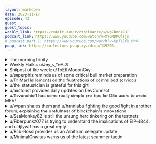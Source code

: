 ```yaml
---
layout: markdown
date: 2023-11-17
episode: 43
guest: 
guest_topic: 
weekly_link: https://reddit.com/r/ethfinance/s/wgEbmnx5HT
podcast_link: https://www.youtube.com/watch?v=XYGMDMUfsjs
# podcast part 1: https://www.youtube.com/watch?v=KpTbJfX_Mn4
poap_link: https://collectors.poap.xyz/drop/159203
---
```



<details markdown=1>
<summary>The morning trinity</summary>
[View on Reddit →](https://reddit.com/r/ethfinance/comments/17x8g4p/comment/k9lxj9s/)

[u/the-A-word](https://reddit.com/u/the-A-word)

> Ethereum

[u/696_eth](https://reddit.com/u/696_eth)

> 0.054

[u/Zeebrasurfer](https://reddit.com/u/Zeebrasurfer)

> 1968

</details>
<details markdown=1>
<summary>Weekly Haiku: u/Jey_s_TeArS</summary>
[View on Reddit →](https://reddit.com/r/ethfinance/comments/17tdxnc/daily_general_discussion_november_12_2023/k8z66qi/)

*Shorting looked so wise,*

*Yet it turned out otherwise,*

*Ether still on the rise.*

</details>
<details markdown=1>
<summary>Shitpost of the week: u/ToEthMooonGuy</summary>
[View on Reddit →](https://reddit.com/r/ethfinance/comments/17r6fn6/daily_general_discussion_november_9_2023/k8lnnp3/)

#To ETH Mooon!!! ┗(°0°)┛

</details>
<details markdown=1>
<summary>u/superphiz reminds us of some critical bull market preparation</summary>
[View on Reddit →](https://reddit.com/r/ethfinance/comments/17r6fn6/daily_general_discussion_november_9_2023/k8kupbo/)

You need to have a written plan about when you will take profits.

Print it out, sign it, and hang it on your wall as a reminder.

This is fun, but no one can predict what tomorrow might look like.

Most of all, don't fall into the trap of people who would convince you to have diamond hands. They want you to be exit liquidity.

</details>
<details markdown=1>
<summary>u/PhiMarHal laments on the frustrations of centralised services</summary>
[View on Reddit →](https://reddit.com/r/ethfinance/comments/17r6fn6/daily_general_discussion_november_9_2023/k8j84r6/)

Every now and then, I forget how stressful centralization is. Mostly thanks to avoidance. With forgetfulness comes confidence, so I try again, and I'm quickly reminded of the cons.

I wanted to use Coinbase to hop from a rollup to another without paying bridge fees. Now they're holding my outbound transaction hostage, with an enigmatic Pending. Contacting support nets me people escalating my problem to a "specialist team", which is meant to email me but apparently not in a rush to do so.

What's going on? Who knows. Complete black box. I suppose so are thirdparty bridges, in a sense... Yet I find the experience distinctively different. The dynamic changes when you use a protocol with a Discord channel where developers and knowledgeable users will interact with you. There's more visibility into their processes than with a corporate company presenting you with an interface where nothing suggests the exact nature of the problem, and support is outsourced to a call center where employees might do their best but simply aren't equipped to deal with the matter or deviate from a script.

I suppose that will be my booster shot against sending meaningful sums to a CEX, even as transit.

EDIT: followup, the transfer went through a few hours later. Whew!

</details>
<details markdown=1>
<summary>u/the_statustician is grateful for this gift</summary>
[View on Reddit →](https://reddit.com/r/ethfinance/comments/17rxlo5/daily_general_discussion_november_10_2023/k8mhisi/)

We are here, we are few but confident. This is crypto and it's epic. This is generational craziness that is a unique opportunity.

We should be grateful for this gift. 

It marches on even as Powell attempts to tighten and restrain.

It's astonishing to watch, I am happy to be here. I missed buying many lows, I missed selling many highs. But my god the thesis is the same as before and don't forget it...it is written in stone and it will not change for many many eras. It is beautiful and simple.

*Insofar as the disintermediation of a middleman will return value to a party and counterparty, then the market* ***demands*** *that such innovation take place to improve efficiency.*

That is why we are here. There will be many scams along the way, there will be lots of trial and error, there will be SBFs and Hoskinson's. But we are here to rush gold in a gold rush for digital gold that will upend the traditional social and economic order.

Enjoy the ride, the big boys are coming.

</details>
<details markdown=1>
<summary>u/austonst provides daily updates on DevConnect</summary>
[View on Reddit →](https://reddit.com/r/ethfinance/comments/17rxlo5/daily_general_discussion_november_10_2023/k8ow1tz/)

**Devconnect Day 1**

Greetings from Istanbul! I'm at Staking Summit to start off my week (and change) of Devconnect fun times. I'm not going to give as detailed a daily summary as I've done for ETHDenver, but hope to give a little insight into what's happening.

Devconnect is a collection of independent events organized in the same week and in the same city. There's going to be a general coworking space opening up on Monday and available through the week, but most actual events are only 1-2 days long. Staking Summit is getting started a little "early", but seems to have gotten decent attendance.

Staking Summit has one stage with a series of talks and panels, a breakout area for occasional workshops, a lot of room for projects to set up booths, and a pretty nice spread of snacks. The event is advertised as being about PoS and staking in general, not just about ETH. I get the impression that some attendees are interested in staking as a financial vehicle, just as a place you can put capital to earn yield without caring too much about what it means. But not too much of that. Saw a lot of familiar faces already, met new folks too.

Most talks were kinda simple. A few things of note:

* A panel of investors talked about what they're looking for when investing in a staking company; a few of their comments: Any good idea can be copied, looking for ability to attract liquidity. Value of staking is ultimately supported by the crypto ecosystem behind the asset, looking for companies aligned with that. DVT and restaking provide additional investor optionality, but for restaking have to consider how much additional leverage they're building into the system. Institutions are still talking about Bitcoin, hopefully there's a growing awareness of ETH as an asset, and later the full range of staking offerings.
* Michael Hua, researcher at 1kx, thinks that the LST market will continue to get more competitive, and Lido's dominance may naturally dwindle. 1) Novel infrastructure offerings: Kiln, Stakewise v3, NodeSet, and better DeFi composability. 2) General market forces: Lido is not the best fit for institutions (e.g. KYL/AML) and we could see verticalization from frontends (e.g. wallets and exchanges making their own LSTs). 3) Unique token designs: protocol value accrual, vampire attacks, etc.
* Fisher Yu, Founder and CTO of BabylonChain talked about their system for "staking BTC". They imply that their system allows for trustless deposits, "restaking", and slashing. I don't know much else about it: if it works, if there are major caveats, how you can define slashing conditions on the Bitcoin blockchain, etc.
* Eugene Pshenichny, Protocol Dev at Lido, discussed their plans for the future of Lido. Staking router (for permissionless NOs) and dual governance (to give stETH holders some power) were things I was already pretty familiar with. They're looking to make use of EIPs 4788, 7002, and 7521 as they become available. Actually *not* particularly bullish on restaking. Considering a form of semi-ossification in which Lido contracts could only be modified at the same time as ETH hard forks. Thinking about a way to let validators move their stake between LSTs without having to exit and re-enter (would require an EIP).

(Posted this an hour ago, looks like it got deleted somehow? Taking out the links in hope it gets through the filters this time... EDIT: Yep, this one worked. Reddit hates links to conference webpages apparently.)

---

[Devconnect Day 2](https://reddit.com/r/ethfinance/comments/17so8sk/daily_general_discussion_november_11_2023/k8tu747/)
[Devconnect Day 3](https://reddit.com/r/ethfinance/comments/17tdxnc/daily_general_discussion_november_12_2023/k8yoz5c/)
[Devconnect Day 4](https://reddit.com/r/ethfinance/comments/17u49k4/daily_general_discussion_november_13_2023/k93kfiz/)
[Devconnect Day 5](https://reddit.com/r/ethfinance/comments/17vn3bx/daily_general_discussion_november_15_2023/k9cxvzi/)
[Devconnect Day 6](https://reddit.com/r/ethfinance/comments/17vn3bx/daily_general_discussion_november_15_2023/k9elsp7/)
[Devconnect Day 7](https://reddit.com/r/ethfinance/comments/17wfnq9/daily_general_discussion_november_16_2023/k9k5a79/)

</details>
<details markdown=1>
<summary>u/Revanchist1 has some really simple pro-tips for DEx users to avoid MEV!</summary>
[View on Reddit →](https://reddit.com/r/ethfinance/comments/17so8sk/daily_general_discussion_november_11_2023/k8sisri/)

Here's some cool tips for people who may not know. 

I mainly use the metadex swap by the DeFi llama folks. 

[https://swap.defillama.com/](https://swap.defillama.com/?chain=ethereum&from=0x0000000000000000000000000000000000000000)

Obviously don't click my link and just start using it. It's the right link but practice some safety and look for an official source.

It works by querying multiple DEX aggregators, comparing their quotes and gas costs and allows you to choose the best one.

They charge no fee, so when you make a swap you are getting the exact same result that you'd get from swapping through an aggregator's UI directly.


As for MEVs and sandwich attacks, everyone making trades on chain should be using an MEV blocking rpc.

Find one here:

<https://chainlist.org/?search=Eth>

Not all are MEV blockers. The ones I know at a glance are - Llama, Flashbots, MEVblocker. whichever has the lowest latency for you.

It's easy to quickly change rpcs on desktop and there's no need to get sandwiched by Jared every time you want to trade shitcoins.

</details>
<details markdown=1>
<summary>u/vvpan shares them and u/hanniabu fighting the good fight in another forum, explaining the usefulness of blockchain's innovations</summary>
[View on Reddit →](https://reddit.com/r/ethfinance/comments/17so8sk/daily_general_discussion_november_11_2023/k8tb4oq/)

In a thread about blockchain on Hacker News, a place with high level of blockchain skepticism (/u/hanniabu is there too fighting the good fight), somebody asked me:

>Can you describe to me what the main point of "blockchain technology" is? What is there to innovate in terms of its core function?

I took the challenge to heart and wrote out this little post. I am worried that one cannot be exhaustive enough, but there it is.

\* Transaction throughput

\* Efficiency - allowing small scale players to participate in verification and block production.\* Inter-chain communication - some networks are explicitly designed as connected swarms of chains (Cosmos and polkadot for example) and some are evolving in that direction outside of the protocol level (Ethereum). How one executes transactions that span the networks is an ongoing research topic.

\* Privacy - how to execute transactions in private. How to attest that something is true, say that you have a certain credential, without exposing your account information. Blockchain has been why zero knowledge (and now homo-morphic encryption) cryptography are becoming an active field of research.

\* Identity, authentication, account recovery. - these tie into cryptography but generally research on applied cryptography with good UX. For example the first time I've seen social-recovery accounts with any amount of usage (now a feature in Apple accounts) was in a blockchain application.

\* Monetary research - far from everybody involved in crypto believes that a fixed-supply rare item makes for good money. "Fiat" money is basically a "token" with governance attached to it. This has lead to a wave of experimentation with other forms of tokens - ones that are algorithmically tied to other assets, ones that are backed by an organization, local currencies, etc.

\* Organizational research - since smart contracts can effectively be transparent community banks there's has been a plethora of experiments with building organizations that manage their own treasuries. Horizontalism, organizational transparency and cooperation is something that's been at the core of many crypto projects, the idea being that something cannot be both a reliable public good and controlled by a single party. It's not an easy task, but some cool organizations have come out of this. For an example look at pocket: [https://forum.pokt.network/t/messari-pocket-dao-exploring-proof-of-participation-governance/3857](https://forum.pokt.network/t/messari-pocket-dao-exploring-proof-of-participation-governance/3857)

In general, even if the blockchain experiment will fail it has given the world an ideological and technical boost.

</details>
<details markdown=1>
<summary>u/SeaMonkey82 is still the unsung hero tinkering on the testnets</summary>
[View on Reddit →](https://reddit.com/r/ethfinance/comments/17u49k4/daily_general_discussion_november_13_2023/k93agp3/)

Daily Holesky:  
Reported a logging bug with Lighthouse and sproul had already created [a PR to fix it](https://github.com/sigp/lighthouse/pull/4922).    
  
I've been playing with the [stakelocal grafana dashboard](https://docs.stakelocal.io) more, and continuing to provide feedback to metanull.  One key configuration change I had to do to tone down the spamming of errors in the syslog was to omit the `txpool` module from ethereum-metrics-exporter for Nethermind and Besu.  This is because Besu doesn't support `txpool_status` and ethereum-metrics-exporter doesn't know how to handle the integer values that Nethermind returns for `txpool_status`.  I've created [a GitHub issue for this](https://github.com/ethpandaops/ethereum-metrics-exporter/issues/94).    Another conundrum I ran into was that the external validator and address links were working fine on my mainnet machine, but on my testnet machine, every `/` in links was being changed to `%2F` rendering them broken.  It took me a while to realize that I had used the .deb install method for grafana on the testnet machine instead of adding the repo where it stays up-to-date, so grafana-server was still on v9.5.1 instead of v10.2.0. Upgrading to the current version fixed the issue.
  
Something that was brought to my attention once I had the dashboard set up for all supported client pairs is that erigon is failing to honor the `--maxpeers` flag, so I reported that to their team.

</details>
<details markdown=1>
<summary>u/Fiberpunk2077 is trying to understand the implications of EIP-4844. and u/djlywtf has a great reply</summary>
[View on Reddit →](https://reddit.com/r/ethfinance/comments/17uvruy/daily_general_discussion_november_14_2023/k96og6c/)

[u/Fiberpunk2077](https://reddit.com/u/Fiberpunk2077):

I hope they don't mind, but I must summon the great minds to help me understand the implications of 4844:
u/domotheus
u/swagtimusprime
u/Liberosist

I asked some questions a few days ago around this, but I still don't understand what 4844 will do to L2 smart contracts and the data they hold with the \~18 day pruning.

To my very basic understanding, once 4844 goes live, rollups will use a new transaction type (blob) to commit the rollup data to L1 (instead of calldata). However, by using the blob transaction, the rollup data may be pruned/purged after \~18 days (whether it actually will or not is another thing). I've read that this blob data is meant for data availability, not data storage, but I don't understand what that means practically.

So this leaves me with many questions of what this means for smart contracts on L2's, and I can't get my mind around it. I think perhaps I'm getting confused between historical blob data for any given moment in time and storage of the current blockchain state (e.g., does the L2 store the current state?). Hopefully these dumb questions will help clear it up for me:

1. Post 4844, if I deploy a contract on an L2, will that be committed via a blob transaction? Or will L2's know it's a contract and use calldata instead? If it uses the blob transaction, does that mean the entire contract could be purged and not exist anymore?
2. If the contract does survive pruning, does it mean the data itself may be purged? For example, if I store an address for payment in a contract, could it suddenly be purged after 18 days and then the address is 0x0, effectively sending payment to the burn address?!
3. If data in contracts do get purged, does that mean the contract could be in some half available/half purged state if data is written to the contract over periods of time?
4. Somewhat unrelated, but can an L2 call an L1 smart contract?

I know I must be thinking about this incorrectly, because if any of this is true, I feel it's going to massively hamper L2 adoption and usability; that, or I'm missing some other big piece of the puzzle to mitigate this.

I also assume with full danksharding, the data pruning will be greatly lengthened, so perhaps this is a temporary issue?

Any clarity you can provide would be very much appreciated!

---

[View on Reddit →](https://reddit.com/r/ethfinance/comments/17uvruy/daily_general_discussion_november_14_2023/k96um5k/)

[u/djlywtf](https://reddit.com/u/djlywtf):

dom’s honorary nephew here

nothing in rollups state is ever pruned. currently, all transactions (or state diffs) are posted on calldata and thus are stored forever. when you run a rollup node, you can reconstruct the state yourself from this data on L1.

after 4844, you won’t be able to reconstruct the state from L1 data (unless someone stores all blobs). instead, you follow latest merkle root or anything that belongs only to the latest state (even hash of sqlite database), stored in the contract on L1 and updated each proven batch (ZK proved or challenge time ended). you can be sure that this data about current state is accurate, because it was proven in the past when you weren’t around from the data which WAS available then. then, you download the state from anyone with a rollup node. you’ll get it if at least 1/N rollup node is honest, because its data will match merkle root or db hash or anything

temporary blobs purpose is to be used by sequencers that prove rollup batch and then update current state “signature” (it can be whatever works, most simple example is merkle root). nodes don’t need to store all transactions to reconstruct the state, because they can prove if the latest state that they receive from rollups nodes is actually valid on L1

for example, someone on zk rollup proposes the batch with transactions, sending it in the blob storage. now, everyone has all these txs for the next 18 days. sequencer/s start to generate the ZK proof to this batch, and when they’re done, they send it on L1 contract, it executes this ZK proof using commitment to the blob (fixed size thing that belongs to the blob and that they can access on EVM; don’t ask me how it works this is cryptography magic), and updates merkle root based on what state these txs changed. now this data can be safely pruned and nothing will break, but we also have optimistic rollups that have to wait for the challenge time, so we hold it for 18 days instead of say 2 hours

</details>
<details markdown=1>
<summary>u/Bob-Rossi provides us an Arbitrum delegate update</summary>
[View on Reddit →](https://reddit.com/r/ethfinance/comments/17uvruy/daily_general_discussion_november_14_2023/k9828i3/)

Recent ARB vote updates:

Using [100M of ARB funds for "Staking"](https://snapshot.org/#/arbitrumfoundation.eth/proposal/0xf22530295daee96dffd7f70854475c06216a4d3594929672f71c12bf638bb0c8) passed the temperature check on Snapshot. The proposal would take 100m of DAO treasury and pay it out over holders who lock their ARB for 1 year. I voted no for this, as I don't think it adds much value to Arbitrum's chain and essentially is just paying people not to sell. Any economic value added is temporary, and likely would be out-performed by other projects. We shall see where this goes, as while it passed, there were a decent amount of no votes.

The DAO voted [to start an RFP process for security proposals](https://snapshot.org/#/arbitrumfoundation.eth/proposal/0x1ac6079871dc4af55b7d67eae130e4c1bbcbabd9bb35405bc1733ef2efe45875). I voted for this, as I prefer to see these types of things be standardized when people apply to allow for an even playing field.

The [“Arbitrum Coalition" vote failed. ](https://snapshot.org/#/arbitrumfoundation.eth/proposal/0x42f68a26ff5a5be692a80468a1d1885cf07d590836536f5169cc4b69f64f3f37) This looked to have a group of delegates to be hands on with DAO proposals. Basically coordination and reviewing of proposals at certain stages. I voted no on this, as some of the council also had a large share of voting power. My fear being it would create a centralizing effect. I'm not opposed to the broad idea, but there needed to be stronger separate of powers here --- ideally those on the council had no voting power. I think this failed as a lot of other delegates felt similar to me.

The [STIP grants that pass the yes/no voting, but did not meet the 50 million threshold were voted to be backfunded. ](https://snapshot.org/#/arbitrumfoundation.eth/proposal/0xc040de9c6a85dee5ca15de10691165bf5595245ffac922cbef61e45199522345) Honestly, this was a tough one for me. I wasn't a huge fan of back funding projects, especially because of the precedent it will set. However, IMO the DAO really dropped the ball on the first grant round with how it was set up. I'm not sure punishing the ones that passed, but failed to be as popular, is really great when it's more the DAOs fault for a poor setup. So in the spirit of the original proposal, I voted to pass but wouldn't be doing this again if a future round finds this issue. I'll add, the spend was going from 50 million to 71 million. Which didn't seem overly outrageous, and was actually in line with original ARB amounts proposed until it was reduced from 75 Million to 50 Million.

To those possibly concerned, LIDO did fail their yes/no vote so it wouldn't get funded with this round either.

</details>
<details markdown=1>
<summary>u/MinimalGravitas warns us of the latest scammer tactic</summary>
[View on Reddit →](https://reddit.com/r/ethfinance/comments/17vn3bx/daily_general_discussion_november_15_2023/k9cxci8/)

New scammer tactic on an /ethereum staking thread.

Posted a link to a fake staking service (Block Scape) which they immediately upvoted with \~30 bots. I called it out in a reply. So far so normal.

They then deleted their original comment, blocked me so that I can't report them or reply again and then upvoted the new one. Very annoying strategy. 

Stay safe out there, and if anyone wants to do a favour and report the scammer then please do!

[Edit, and of course they are now using their bots to downvote my top level comment calling them out.]

</details>
